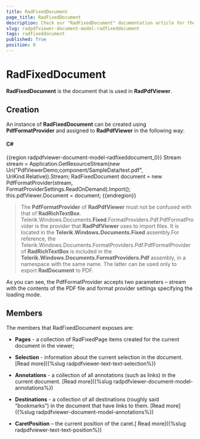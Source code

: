 ```yaml
---
title: RadFixedDocument
page_title: RadFixedDocument
description: Check our "RadFixedDocument" documentation article for the RadPdfViewer WPF control.
slug: radpdfviewer-document-model-radfixeddocument
tags: radfixeddocument
published: True
position: 0
---
```


# RadFixedDocument



__RadFixedDocument__ is the document that is used in __RadPdfViewer__. 

## Creation

An instance of __RadFixedDocument__ can be created using __PdfFormatProvider__  and assigned to __RadPdfViewer__ in the following way:

#### __C#__

{{region radpdfviewer-document-model-radfixeddocument_0}}
		Stream stream = Application.GetResourceStream(new Uri("PdfViewerDemo;component/SampleData/test.pdf", UriKind.Relative)).Stream;
		RadFixedDocument document = new PdfFormatProvider(stream, FormatProviderSettings.ReadOnDemand).Import();
		this.pdfViewer.Document = document;
{{endregion}}



>The __PdfFormatProvider__ of __RadPdfViewer__ must not be confused with that of __RadRichTextBox__. Telerik.Windows.Documents.__Fixed__.FormatProviders.Pdf.PdfFormatProvider is the provider that __RadPdfViewer__ uses to import files. It is located in the __Telerik.Windows.Documents.Fixed__ assembly.For reference, the Telerik.Windows.Documents.FormatProviders.Pdf.PdfFormatProvider of __RadRichTextBox__ is included in the __Telerik.Windows.Documents.FormatProviders.Pdf__ assembly, in a namespace with the same name. The latter can be used only to export __RadDocument__ to PDF.

As you can see, the PdfFormatProvider accepts two parameters  – stream with the contents of the PDF file and format provider settings specifying the loading mode. 

## Members

The members that RadFixedDocument exposes are:

* __Pages__ - a collection of RadFixedPage items created for the current document in the viewer;

* __Selection__ - information about the current selection in the document. [Read more]({%slug radpdfviewer-text-text-selection%})

* __Annotations__ - a collection of all annotations (such as links) in the current document. [Read more]({%slug radpdfviewer-document-model-annotations%})

* __Destinations__ - a collection of all destinations (roughly said “bookmarks”) in the document that have links to them. [Read more]({%slug radpdfviewer-document-model-annotations%})

* __CaretPosition__ – the current position of the caret.[ Read more]({%slug radpdfviewer-text-text-position%})


